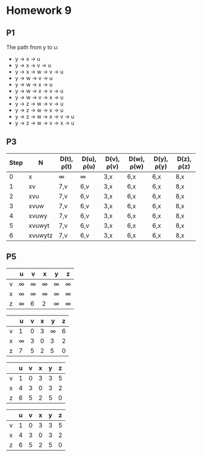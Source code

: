 # Homework 9

## P1

The path from y to u:

- y -> x -> u
- y -> x -> v -> u
- y -> x -> w -> v -> u
- y -> w -> v -> u
- y -> w -> x -> u
- y -> w -> x -> v -> u
- y -> w -> v -> x -> u
- y -> z ->  w -> v -> u
- y -> z -> w -> x -> u
- y -> z -> w -> x -> v -> u
- y -> z -> w -> v -> x -> u



## P3

| Step | N       | D(t), ρ(t) | D(u), ρ(u) | D(v), ρ(v) | D(w), ρ(w) | D(y), ρ(y) | D(z), ρ(z) |
| ---- | ------- | ---------- | ---------- | ---------- | ---------- | ---------- | ---------- |
| 0    | x       | ∞          | ∞          | 3,x        | 6,x        | 6,x        | 8,x        |
| 1    | xv      | 7,v        | 6,v        | 3,x        | 6,x        | 6,x        | 8,x        |
| 2    | xvu     | 7,v        | 6,v        | 3,x        | 6,x        | 6,x        | 8,x        |
| 3    | xvuw    | 7,v        | 6,v        | 3,x        | 6,x        | 6,x        | 8,x        |
| 4    | xvuwy   | 7,v        | 6,v        | 3,x        | 6,x        | 6,x        | 8,x        |
| 5    | xvuwyt  | 7,v        | 6,v        | 3,x        | 6,x        | 6,x        | 8,x        |
| 6    | xvuwytz | 7,v        | 6,v        | 3,x        | 6,x        | 6,x        | 8,x        |



## P5

| | u | v | x | y | z |
| ---- | ---- | ---- | ---- | ---- | ---- |
| v | ∞ | ∞ | ∞ | ∞ | ∞ |
| x | ∞ | ∞ | ∞ | ∞ | ∞ |
| z | ∞ | 6 | 2 | ∞ | ∞ |

| | u | v | x | y | z |
| ---- | ---- | ---- | ---- | ---- | ---- |
| v | 1 | 0 | 3 | ∞ | 6 |
| x | ∞ | 3 | 0 | 3 | 2 |
| z | 7 | 5 | 2 | 5 | 0 |

| | u | v | x | y | z |
| ---- | ---- | ---- | ---- | ---- | ---- |
| v | 1 | 0 | 3 | 3 | 5 |
| x | 4 | 3 | 0 | 3 | 2 |
| z | 6 | 5 | 2 | 5 | 0 |

| | u | v | x | y | z |
| ---- | ---- | ---- | ---- | ---- | ---- |
| v | 1 | 0 | 3 | 3 | 5 |
| x | 4 | 3 | 0 | 3 | 2 |
| z | 6 | 5 | 2 | 5 | 0 |